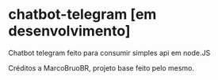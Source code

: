# chatbot-telegram [em desenvolvimento]

Chatbot telegram feito para consumir simples api em node.JS

Créditos a MarcoBruoBR, projeto base feito pelo mesmo.
